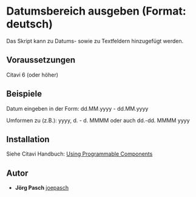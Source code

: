 # Datumsbereich ausgeben (Format: deutsch)

Das Skript kann zu Datums- sowie zu Textfeldern hinzugefügt werden.

## Voraussetzungen
Citavi 6 (oder höher)

## Beispiele
Datum eingeben in der Form: dd.MM.yyyy - dd.MM.yyyy

Umformen zu (z.B.): yyyy, d. - d. MMMM oder auch dd.-dd. MMMM yyyy

## Installation
Siehe Citavi Handbuch: [Using Programmable Components](https://www.citavi.com/programmable_components)

## Autor

* **Jörg Pasch** [joepasch](https://github.com/joepasch)
